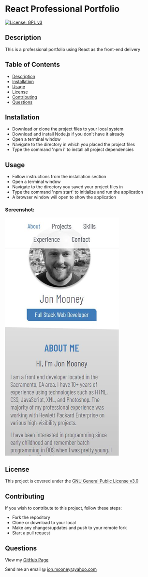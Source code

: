# React Professional Portfolio
[![License: GPL v3](https://img.shields.io/badge/License-GPLv3-blue.svg)](https://www.gnu.org/licenses/)

## Description

This is a professional portfolio using React as the front-end delivery

## Table of Contents

- [Description](#description)
- [Installation](#installation)
- [Usage](#usage)
- [License](#license)
- [Contributing](#contributing)
- [Questions](#questions)

## Installation

- Download or clone the project files to your local system
- Download and install Node.js if you don't have it already
- Open a terminal window
- Navigate to the directory in which you placed the project files
- Type the command 'npm i' to install all project dependencies

## Usage

- Follow instructions from the installation section
- Open a terminal window
- Navigate to the directory you saved your project files in
- Type the command 'npm start' to initialize and run the application
- A browser window will open to show the application

### Screenshot:

![Screenshot](./images/screen.jpg)

## License

This project is covered under the [GNU General Public License v3.0](https://www.gnu.org/licenses/)

## Contributing

If you wish to contribute to this project, follow these steps:

- Fork the repository
- Clone or download to your local
- Make any changes/updates and push to your remote fork
- Start a pull request

## Questions

View my [GitHub Page](https://github.com/JonMooney)

Send me an email @ [jon.mooney@yahoo.com](mailto:jon.mooney@yahoo.com)